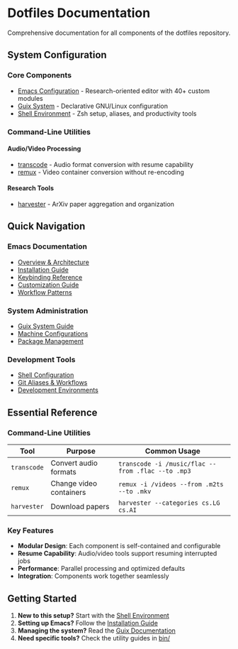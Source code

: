 # Dotfiles Documentation

Comprehensive documentation for all components of the dotfiles repository.

## System Configuration

### Core Components
- [Emacs Configuration](emacs/) - Research-oriented editor with 40+ custom modules
- [Guix System](guix/) - Declarative GNU/Linux configuration
- [Shell Environment](shell/zsh.md) - Zsh setup, aliases, and productivity tools

### Command-Line Utilities

#### Audio/Video Processing
- [transcode](bin/transcode.md) - Audio format conversion with resume capability
- [remux](bin/remux.md) - Video container conversion without re-encoding

#### Research Tools
- [harvester](bin/harvester.md) - ArXiv paper aggregation and organization

## Quick Navigation

### Emacs Documentation
- [Overview & Architecture](emacs/README.md)
- [Installation Guide](emacs/installation.md)
- [Keybinding Reference](emacs/keybindings.md)
- [Customization Guide](emacs/customization.md)
- [Workflow Patterns](emacs/workflow-guide.md)

### System Administration
- [Guix System Guide](guix/README.md)
- [Machine Configurations](guix/README.md#machines)
- [Package Management](guix/README.md#package-management)

### Development Tools
- [Shell Configuration](shell/zsh.md)
- [Git Aliases & Workflows](shell/zsh.md#git-integration)
- [Development Environments](shell/zsh.md#development-environments)

## Essential Reference

### Command-Line Utilities

| Tool | Purpose | Common Usage |
|------|---------|--------------|
| `transcode` | Convert audio formats | `transcode -i /music/flac --from .flac --to .mp3` |
| `remux` | Change video containers | `remux -i /videos --from .m2ts --to .mkv` |
| `harvester` | Download papers | `harvester --categories cs.LG cs.AI` |

### Key Features

- **Modular Design**: Each component is self-contained and configurable
- **Resume Capability**: Audio/video tools support resuming interrupted jobs
- **Performance**: Parallel processing and optimized defaults
- **Integration**: Components work together seamlessly

## Getting Started

1. **New to this setup?** Start with the [Shell Environment](shell/zsh.md)
2. **Setting up Emacs?** Follow the [Installation Guide](emacs/installation.md)
3. **Managing the system?** Read the [Guix Documentation](guix/README.md)
4. **Need specific tools?** Check the utility guides in [bin/](bin/)